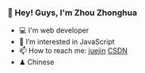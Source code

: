 ### 👋 Hey! Guys, I'm Zhou Zhonghua


- 💻 I'm web developer
- 👀 I’m interested in JavaScript
- 📫 How to reach me: [juejin](https://juejin.cn/user/3350967174838701) [CSDN](https://blog.csdn.net/weixin_46163658)
- ♟ Chinese
